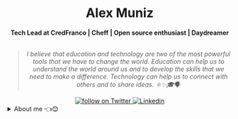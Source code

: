 <h1 align="center"> Alex Muniz </h1>
    
<div align="center">
<b>Tech Lead at CredFranco | Cheff | Open source enthusiast | Daydreamer </b>
<br>
<br>

  <blockquote>
    <p><i>
       I believe that education and technology are two of the most powerful tools that we have to change the world. Education can help us to understand the world around us and to develop the skills that we need to make a difference. Technology can help us to connect with others and to share ideas. ⚛✨🎓🗣️
    </i></p>
</blockquote>
<div align="center">
    <a href="https://twitter.com/intent/follow?screen_name=odysseyofmyself">
        <img src="https://img.shields.io/badge/Twitter-1DA1F2?style=for-the-badge&logo=twitter&logoColor=white"
            alt="follow on Twitter">
    </a>
    <a href="https://www.linkedin.com/in/lexmunizes/">
        <img src="https://img.shields.io/badge/LinkedIn-0077B5?style=for-the-badge&logo=linkedin&logoColor=white"
             alt="Linkedin">
    </a>
<!--     <a href="https://www.instagram.com/todomundoamaosol/">
        <img src="https://img.shields.io/badge/Instagram-E4405F?style=for-the-badge&logo=instagram&logoColor=white"
             alt="Instagram"> -->
    </a>
</div>
</div>
<details closed>
<summary>About me 👈😊</summary>

---


<div align="right" style="margin:auto">
     <a href="https://github.com/virgilhawkins00">
        <img height="170em"
             src="https://github-readme-stats.vercel.app/api/top-langs/?username=virgilhawkins00&hide=html,jupyter%20notebook&langs_count=6&hide_border=true&layout=compact&show_icons=true&line_height=24&theme=transparent&title_color=4a86d1&custom_title=My%20favorite%20languages"
             alt="Most used languages"
             align="right">
    </a>
</div>

<div>
  <a href="https://github.com/virgilhawkins00">
    <img height="180em" src="https://github-readme-stats.vercel.app/api?username=virgilhawkins00&show_icons=true&theme=transparent&bg_color=00000000&include_all_commits=true&count_private=true"/>
</div>

 
 
<div> 
   <br>  
    Hello, i'm Alex Muniz<br>
 <br> I am a 28-year-old full-stack developer with 8 years of experience. I am proficient in JavaScript/TypeScript, React, Next, Nuxt, Vue, Vite, Quasar, Express, REST, SpringBoot, Node, Azure, AWS, Vercel, Netlify, Figma, MySQL, MongoDB, and PostgreSQL. I am currently learning Java and Angular.

I am originally from Bahia, Brazil, but I have been living in Belo Horizonte for the past 2 years. I love to travel and experience new cultures. I am also a passionate cook and have worked as a chef in two restaurants in Belo Horizonte.

In my spare time, I enjoy spending time with my dog, Sam, my girlfriend, and my plants. I also love to meet up with friends and cook for them.

I am a highly motivated and results-oriented individual. I am always looking for new challenges and opportunities to learn and grow. I am confident that I can make a significant contribution to any team or project.
<br>
## Backend language:<br>
![Nodejs](https://img.shields.io/badge/Node%20js-339933?style=for-the-badge&logo=nodedotjs&logoColor=white)
![Java](https://img.shields.io/badge/java-%23ED8B00.svg?style=for-the-badge&logo=openjdk&logoColor=white)
![Python](https://img.shields.io/badge/python-3670A0?style=for-the-badge&logo=python&logoColor=ffdd54)

## Frontend language:<br>
![Typescript](https://img.shields.io/badge/TypeScript-007ACC?style=for-the-badge&logo=typescript&logoColor=white)
![Javascript](https://img.shields.io/badge/JavaScript-323330?style=for-the-badge&logo=javascript&logoColor=F7DF1E)

## UI:<br>
![React](https://img.shields.io/badge/React-20232A?style=for-the-badge&logo=react&logoColor=61DAFB)
![Angular](https://img.shields.io/badge/Angular-DD0031?style=for-the-badge&logo=angular&logoColor=white)
![Vue](https://img.shields.io/badge/Vue%20js-35495E?style=for-the-badge&logo=vuedotjs&logoColor=4FC08D)
![NextJS](https://img.shields.io/badge/next%20js-000000?style=for-the-badge&logo=nextdotjs&logoColor=white)
![NuxtJS](https://img.shields.io/badge/nuxt%20js-00C58E?style=for-the-badge&logo=nuxtdotjs&logoColor=white)

## DB:<br>
![PostgreSQL](https://img.shields.io/badge/PostgreSQL-316192?style=for-the-badge&logo=postgresql&logoColor=white)
![MongoDB](https://img.shields.io/badge/MongoDB-4EA94B?style=for-the-badge&logo=mongodb&logoColor=white)
![AmazonDynamoDB](https://img.shields.io/badge/Amazon%20DynamoDB-4053D6?style=for-the-badge&logo=Amazon%20DynamoDB&logoColor=white)
![MySql](https://img.shields.io/badge/MySQL-005C84?style=for-the-badge&logo=mysql&logoColor=white)

## API:<br>
![Express](https://img.shields.io/badge/Express%20js-000000?style=for-the-badge&logo=express&logoColor=white)
![SpringBoot](https://img.shields.io/badge/Spring_Boot-F2F4F9?style=for-the-badge&logo=spring-boot)
![Flask](https://img.shields.io/badge/Flask-000000?style=for-the-badge&logo=flask&logoColor=white)
## CI/CD:<br>
![GitHub](https://img.shields.io/badge/Github%20Actions-282a2e?style=for-the-badge&logo=githubactions&logoColor=367cfe) 

## Cloud:<br>
![AWS](https://img.shields.io/badge/Amazon_AWS-FF9900?style=for-the-badge&logo=amazonaws&logoColor=white)
![Azure](https://img.shields.io/badge/Azure_DevOps-0078D7?style=for-the-badge&logo=azure-devops&logoColor=white)
![Vercel]( 	https://img.shields.io/badge/Vercel-000000?style=for-the-badge&logo=vercel&logoColor=white)
![Netlify](https://img.shields.io/badge/netlify-%23000000.svg?style=for-the-badge&logo=netlify&logoColor=#00C7B7)

## UI/UX:<br>
![Figma](https://img.shields.io/badge/Figma-F24E1E?style=for-the-badge&logo=figma&logoColor=white)

## Code:<br>
![GitHub](https://img.shields.io/badge/GitHub-100000?style=for-the-badge&logo=github&logoColor=white)

## Mobile:<br>
![ReactNative](https://img.shields.io/badge/React_Native-20232A?style=for-the-badge&logo=react&logoColor=61DAFB)
</div>
<div> 
   Certifications:
   <br>
   <a href="https://www.hackerrank.com/certificates/63ef9a8d6b93" src="https://www.hackerrank.com/certificates/63ef9a8d6b93"> ## JavaScript </a>
   <br>
   <a href="https://www.hackerrank.com/certificates/812950460902" src="https://www.hackerrank.com/certificates/812950460902"> ## React </a>
   <br>
   <a href="https://www.hackerrank.com/certificates/95872c27738e" src="https://www.hackerrank.com/certificates/95872c27738e"> ## Node </a>
   <br>
   <a href="https://www.hackerrank.com/certificates/ce65020048a6" src="https://www.hackerrank.com/certificates/ce65020048a6"> ## SQL </a> 
   <br>
  </div>  

